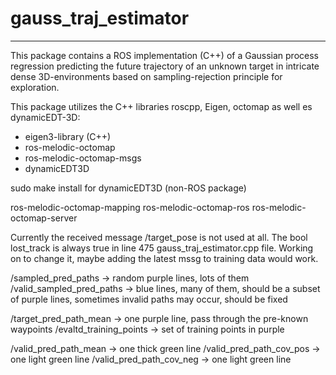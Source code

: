 # gauss_traj_estimator

____

This package contains a ROS implementation (C++) of a Gaussian process regression predicting the future trajectory of an unknown target in intricate dense 3D-environments based on sampling-rejection principle for exploration.

This package utilizes the C++ libraries roscpp, Eigen, octomap as well es dynamicEDT-3D:

- eigen3-library (C++)
- ros-melodic-octomap
- ros-melodic-octomap-msgs
- dynamicEDT3D

sudo make install for dynamicEDT3D (non-ROS package)

ros-melodic-octomap-mapping ros-melodic-octomap-ros ros-melodic-octomap-server

Currently the received message /target_pose is not used at all. The bool lost_track is always true in line 475 gauss_traj_estimator.cpp file. Working on to change it, maybe adding the latest mssg to training data would work.

/sampled_pred_paths -> random purple lines, lots of them
/valid_sampled_pred_paths -> blue lines, many of them, should be a subset of purple lines, sometimes invalid paths may occur, should be fixed

/target_pred_path_mean -> one purple line, pass through the pre-known waypoints
/evaltd_training_points -> set of training points in purple

/valid_pred_path_mean -> one thick green line
/valid_pred_path_cov_pos -> one light green line
/valid_pred_path_cov_neg -> one light green line
